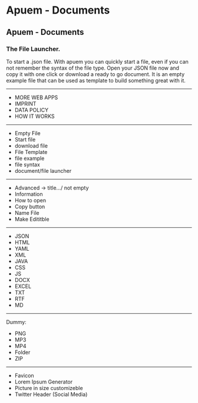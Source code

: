 # Apuem - Documents

## Apuem - Documents
### The File Launcher.

To start a .json file.
With apuem you can quickly start a file, even if you can not remember the syntax of the file type. Open your JSON file now and copy it with one click or download a ready to go document. It is an empty example file that can be used as template to build something great with it.

---

- MORE WEB APPS
- IMPRINT
- DATA POLICY
- HOW IT WORKS

---

- Empty File
- Start file
- download file
- File Template
- file example
- file syntax
- document/file launcher

---

- Advanced -> title.../ not empty
- Information
- How to open
- Copy button
- Name File
- Make Edititble

---

- JSON
- HTML
- YAML
- XML
- JAVA
- CSS
- JS
- DOCX
- EXCEL
- TXT
- RTF
- MD

---

Dummy:

- PNG
- MP3
- MP4
- Folder
- ZIP

---

- Favicon
- Lorem Ipsum Generator
- Picture in size customizeble
- Twitter Header (Social Media)
